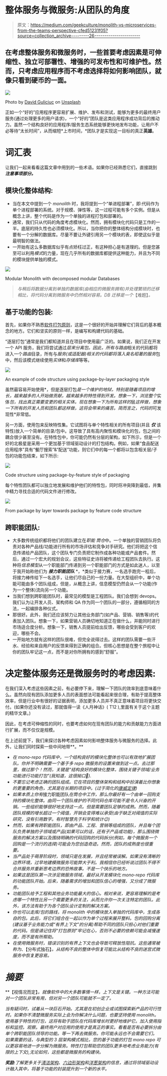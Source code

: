 # 整体服务与微服务:从团队的角度

> 原文：<https://medium.com/geekculture/monolith-vs-microservices-from-the-teams-perspective-cfed51231f05?source=collection_archive---------26----------------------->

## 在考虑整体服务和微服务时，一些首要考虑因素是可伸缩性、独立可部署性、增强的可发布性和可维护性。然而，只考虑应用程序而不考虑选择将如何影响团队，就像只看到硬币的一面。

![](img/7c27c81be6abb808d5e1127c22158a73.png)

Photo by [David Guliciuc](https://unsplash.com/@hypefilms?utm_source=medium&utm_medium=referral) on [Unsplash](https://unsplash.com?utm_source=medium&utm_medium=referral)

正如一个“好的”应用程序更容易扩展、维护、发布和测试，能够为更多的最终用户服务(通过处理更多的用户请求)，一个“好的”团队是这类应用程序成功背后的推动力。虽然一个结构良好的应用程序/服务生态系统能够更快地发布功能，让用户不必等待“太长时间”，从而缩短*上市时间，*团队才是实现这一目标的真正**英雄**。

# 词汇表

让我们一起来看看这篇文章中用到的一些术语。如果你已经熟悉它们，直接跳到 ***注意事项部分。***

## **模块化整体结构:**

*   当在本文中提到一个 *monolith* 时，我将提到一个“单进程部署”，即:代码作为单个进程部署的系统。对于规模、弹性等，这一过程可能有多个实例。但是从概念上讲，整个代码是作为一个单独的进程打包和部署的。
*   通常，我们只从代码的角度考虑模块化。然而，拥有模块化代码只是工作的一半。底层的持久性也必须模块化。所以，当你把你的整体结构分成模块时，也要有一个分解的数据库。尽量不要让外键引用另一个模块的表，即使这似乎是最明智的做法。
*   一开始有这么多数据库似乎有点矫枉过正，有这种担心是有道理的。但是您甚至可以利用*模式*的力量，现在几乎所有的数据库都提供这种能力，并且为不同的模块提供单独的模式。

![](img/765ab9e8fda611c592faf8973b6de246.png)

Modular Monolith with decomposed modular Databases

> *与稍后将数据分离到单独的数据库(由相应的微服务拥有)并处理繁琐的迁移相比，将代码分离到微服务中仍然相对容易。DB 迁移是一个*【难题】*。*

## **基于功能的包装:**

首先，如果你不熟悉[软件打包原则](http://butunclebob.com/ArticleS.UncleBob.PrinciplesOfOod)，这是一个很好的开始并理解它们背后的基本概念的地方。它们和坚实的原则一样，是编写和构建代码的基础。

“逐层打包”通常是我们都知道并且在项目中使用最广泛的。如果说，我们正在开发一个 API 服务，我们将尝试通过*层来分离包。*因此，所有与*路由*相关的代码都将进入一个*路由*目录，所有与*服务(或适配器)*相关的代码都将落入臭名昭著的*服务*包中，然后该模式继续使用*实体*和*存储库*等等。

![](img/b314a7ec90dbcc79019f8249a51a68d3.png)

An example of code structure using package-by-layer packaging style

虽然最容易开始使用*，但是逐层打包*是一个维护的地狱，特别是随着项目的增长，越来越多的人开始做贡献，越来越多的特性得到开发。想象一下，浏览整个*实体*包，找出真正需要变更的相关实体。现在想象一下为所有这样的*层*这样做，想象一下所有的开发人员和团队都这样做，这将会带来的痛苦。简而言之，代码的*可发现性*非常低。

另一方面，使用包来反映特性集。它试图将与单个特性相关的所有项目(并且 ***仅*** 该特性)放入一个简单的目录/包中。这导致了具有高内聚性和模块化的包，包之间的耦合很少甚至没有。在特性包中，你可能仍然有分层的架构，如下所示，但是一个好的北极星是采用一个更加基于领域驱动设计的打包结构。例如，如果“食品配送应用程序”具有“餐厅搜索”&“配送”功能，则它们中的每一个都将以包含相关层/子包的功能包结束，如下所示:

![](img/a86ae6189701d61bef63b54e33867fbe.png)

Code structure using package-by-feature style of packaging

每个特性团队都可以独立地发展和维护他们的特性包，同时将冲突降到最低，并集中精力寻找合适的代码文件进行修改。

![](img/9e7c7a6a2c785ce12c4037a4227e502a.png)

From package by layer towards package by feature code structure

## **跨职能团队:**

*   大多数传统组织都将他们的团队建立在*职能* *筒仓*中。一个单独的营销团队将负责对各种产品线/功能进行所有的市场评估和竞争对手研究。他们将把这个信息传递给产品团队，这个团队专门负责把它制作成各种功能或产品套件。然后，通过一个宏大的规划会议，这些特征史诗将被传递给工程团队去执行。这种将*信息模型*从一个职能部门传递到另一个职能部门的方式是如此迷人，以至于我开始称他们为 ***接力职能团队*** *，*类似于接力赛，一名选手跑完一程后，将接力棒传给下一名选手，让他们尽自己的一份力量。在大型组织中，单个功能可能由多个团队组成，但是，从概念上讲，信息模型仍然会从一个功能(作为一个整体)流向另一个功能。
*   当我们想到跨职能团队时，最常见的模型是工程团队。我们会想到 devops。我们认为让开发人员、架构师和 QA 作为同一个团队的一部分，遵循相同的方法，一起编排各种仪式。
*   那很好。此外，我们还应该努力让其他业务部门(如产品、营销、销售等)的代表加入团队。想象一下，如果营销人员确切地知道正在做什么，并能同时进行市场适合度分析。想象一下，销售人员提前给出反馈，哪些会受到客户的欢迎，哪些不会。
*   一开始地方就有这样的团队很难，但完全说得过去。这样的团队需要一些汗水、经验和来自用户的反馈来得到正确的组合。但核心思想是在整个旅程中让你的团队牢记这一点，而不是对你所拥有的感到“舒服”。

# 决定整体服务还是微服务时的考虑因素:

在我们深入考虑这些因素之前，有必要停下来，理解一下团队的效率到底意味着什么。虽然向现有团队添加更多人员的表面想法可能看起来很合理，有助于提高整体效率，但是行业中有很好的证据表明，添加更多人员并不真正意味着项目将更快交付。(如果你还没有读过，那就值得一读《人月神话》( T12 ),里面有关于这个主题的精华文章。)

因此，在考虑可伸缩性的同时，也要考虑如何在现有团队的能力和贡献能力方面进行扩展，而不仅仅是规模。

在上述前提下，我们来探讨各种考虑因素如何影响整体服务与微服务的选择。此外，让我们同时探索一些中间地带**。**

*   *在 mono-repo 代码库中，一个结构良好的模块化整体也可以有效地扩展团队。你并不明确需要一个基于多 repo 微服务的设置来做到这一点。去过那里，做过那个！然而，关键是“结构良好的模块化整体，围绕关键子领域/业务功能进行功能打包”(我知道，这很拗口🙂).*
*   *不要忘记考虑正确的团队组成。它在项目的整体架构和结构中扮演着比你想象的更重要的角色，尤其是在长期的项目中。(过于简化的[康威定律](https://en.wikipedia.org/wiki/Conway%27s_law))*
*   *如果本质上你有*接力职能团队*在筒仓中工作，那么你最好有一个由单一回购支持的模块化整体。由同一个团队维护的不同代码仓库可能不是令人兴奋的开销。一些组织能够很好地支持这一点。但是需要团队足够的成熟。然而，随着团队规模的增长超过一个阈值，开销会变得难以承受(由于缺乏对阈值的实际研究，没有引用数字。有时智慧先于科学和统计😉)*
*   *然而，如果有跨职能团队，即由产品、工程、营销等组成的团队，并且每个团队负责单独的子领域或产品(如果可以的话，还有子产品或功能)，那么围绕微服务的解决方案以及围绕明确的代码回购的代码拆分(例如，每个微服务一个回购是一个流行的选择)可能会为您创造奇迹。然而，团队的成熟度也很重要。*
*   *当产品处于萌芽阶段时，领域只是在发展，并且经常被误解。如果没有清晰的边界环境，过早地建模微服务可能弊大于利。我相信你已经听说过团队不得不合并服务并重新思考边界的恐怖故事。不是一个快乐的地方。*
*   *如果这是团队第一次涉足微服务领域，最好从开发模块化 mono-repo 代码库的功能团队开始。后来，随着需求的增加和团队信心的增强，又分成了微服务。*
*   *功能团队给予工程和其他业务功能最大的信心。相对来说，更容易理解的是考虑哪一个特性比另一个需要更多的关注，从而允许你一次关注特定的团队。此外，该方法有助于为各个团队设计定制的解决方案。*
*   *你也可以走库/包的路线，将 monolith 中的模块放入单独的代码库中，生成各自的包。此后，将它们组合在一起以作为单个过程来展开整料。包的回购分离(建议基于业务能力或“有界上下文”的分离)帮助不同的团队只担心对他们重要的代码。但是请记住将“*打包原则*”牢记在心，否则不必要的依赖可能会减慢速度，而不是有所帮助。*
*   *在使用微服务时，错误识别的有界上下文也会导致可释放性阻抗。这些通常被称为*、【分布式独石】*。从结构不良的整体中恢复可能比从结构不良的迷宫式微服务中恢复更容易。*

# *摘要*

**【视情况而定】*。就像软件中的大多数事情一样，上下文是关键。一种方法可能对一个团队非常有用，但对另一个团队可能就不一定了。*

*当有疑问时，试着从一块巨石开始。尤其是在初创企业或试图探索新产品的可行性时。如果你不清楚微服务实际上会为你解决什么问题，也要坚持使用 monolith。使用基于特性的打包，这将有助于团队在代码库增长时更好地维护它。加入使用指标和监控。观察。最终用户对应用的使用才是真正的事实。看看是否有必要拆分由单个跨职能团队领导的功能。等一下再去微服务。你可能永远也不会需要它们。
如果需要的话，与典型的 3 层架构模式相比，您的基于功能的打包 mono repo 可以更容易地进一步分解为微服务。特性打包帮助您的团队更多地考虑业务能力(有限的上下文),无论如何，这些都是微服务的构建块。*

***奖励**:了解更多关于[清洁架构](https://blog.cleancoder.com/uncle-bob/2012/08/13/the-clean-architecture.html)、[六边形架构](https://netflixtechblog.com/ready-for-changes-with-hexagonal-architecture-b315ec967749)和[洋葱架构](https://jeffreypalermo.com/2008/07/the-onion-architecture-part-1/)的信息，通过将领域驱动设计融入其中，将基于功能的封装提升到一个新的水平。*